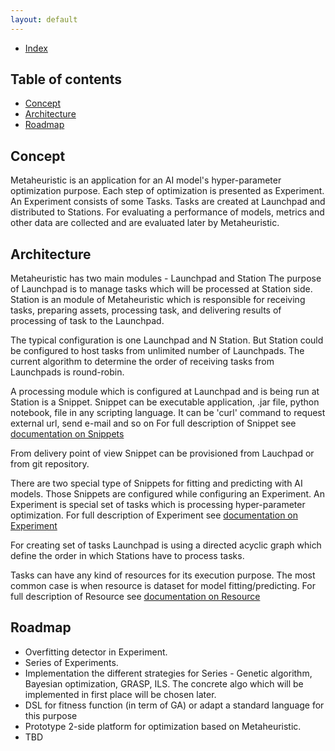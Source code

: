 ```yaml
---
layout: default
---
```


- [Index](/index)

## Table of contents

- [Concept](#concept)
- [Architecture](#architecture)
- [Roadmap](#roadmap)

## Concept
Metaheuristic is an application for an AI model's hyper-parameter optimization purpose. 
Each step of optimization is presented as Experiment. An Experiment consists of some Tasks.
Tasks are created at Launchpad and distributed to Stations. For evaluating a performance of models, 
metrics and other data are collected and are evaluated later by Metaheuristic.  

## Architecture
Metaheuristic has two main modules - Launchpad and Station
The purpose of Launchpad is to manage tasks which will be processed at Station side.
Station is an module of Metaheuristic which is responsible for receiving tasks, 
preparing assets, processing task, and delivering results of processing of task to the Launchpad.

The typical configuration is one Launchpad and N Station. But Station could be configured to host 
tasks from unlimited number of Launchpads. The current algorithm to determine the order of receiving 
tasks from Launchpads is round-robin.

A processing module which is configured at Launchpad and is being run at Station is a Snippet.
Snippet can be executable application, .jar file, python notebook, 
file in any scripting language. It can be 'curl' command to request external url, send e-mail and so on
For full description of Snippet see [documentation on Snippets](snippet)  

From delivery point of view Snippet can be provisioned from Lauchpad or from git repository.

There are two special type of Snippets for fitting and predicting with AI models. 
Those Snippets are configured while configuring an Experiment. An Experiment is 
special set of tasks which is processing hyper-parameter optimization. For full 
description of Experiment see [documentation on Experiment](experiment) 

For creating set of tasks Launchpad is using a directed acyclic graph which define the order 
in which Stations have to process tasks.

Tasks can have any kind of resources for its execution purpose. 
The most common case is when resource is dataset for model fitting/predicting.
For full description of Resource see [documentation on Resource](resource)

## Roadmap

- Overfitting detector in Experiment.   
- Series of Experiments.   
- Implementation the different strategies for Series - Genetic algorithm, Bayesian optimization, GRASP, ILS. 
 The concrete algo which will be implemented in first place will be chosen later.
- DSL for fitness function (in term of GA) or adapt a standard language for this purpose   
- Prototype 2-side platform for optimization based on Metaheuristic.
- TBD   

 